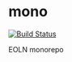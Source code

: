 # mono

[![Build Status](https://travis-ci.com/eoln/mono.svg?branch=master)](https://travis-ci.com/eoln/mono)

EOLN monorepo
